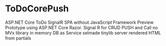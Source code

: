 # ToDoCorePush
ASP.NET Core ToDo SignalR SPA without JavaScript Framework
Preview Prototype using ASP.NET Core Razor.
Signal R for CRUD PUSH and Call
no MVx library
in memory DB as Service 
selmade tinylib
server rendered HTML from partials
